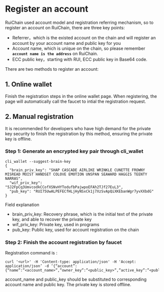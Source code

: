 # Register an account
RuiChain used account model and registration referring mechanism, so to register an account on RuiChain, there are three key points:

* Referrer，which is the existed account on the chain and will register an account by your account name and public key for you
* Account name, which is unique on the chain, so please remember <b>`account name is the address`</b> on RuiChain.
* ECC public key，starting with RUI, ECC public key in Base64 code.

There are two methods to register an account:

## 1. Online wallet
Finish the registration steps in the online wallet page. When registering, the page will automatically call the faucet to intial the registration request.

## 2. Manual registration
It is recommended for developers who have high demand for the private key security to finish the registration by this method, ensuring the private key is offline.

### Step 1: Generate an encrypted key pair through cli_wallet

```
cli_wallet --suggest-brain-key
{
  "brain_priv_key": "SHAP CASCADE AIRLIKE WRINKLE CUNETTE FROWNY MISREAD MOIST HANDSET COLOVE EMOTION UNSPAN SEAWARD HAGGIS TEENTY NARRAS",
  "wif_priv_key": "5J2FpCq3UmvcodkCCofXSNvHYTodufbPajwpoEFAh2TJf27EuL3",
  "pub_key": "RUI75UwALPEFECfHLjHyNSxCk1j7XzSvApQiXKEbanWgr7yvXXbdG"
}
```

Field explanation

* brain_priv_key: Recovery phrase, which is the initial text of the private key, and able to recover the private key
* wif_priv_key: Private key, used in programs
* pub_key: Public key, used for account registration on the chain

### Step 2: Finish the account registration by faucet

Registration command is :

```
curl '<url>' -H 'Content-type: application/json' -H 'Accept: application/json’ -d ‘{“account”:{“name”:”<account_name>”,”owner_key”:”<public_key>”,”active_key”:”<public_key>”,”memo_key”:”<public_key>”,”refcode”:null,”referrer”:null}}’
```
account_name and public_key should be substituted to corresponding account name and public key. The private key is stored offline.

